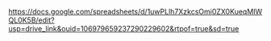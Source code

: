 https://docs.google.com/spreadsheets/d/1uwPLlh7XzkcsOmi0ZX0KueqMIWQL0K5B/edit?usp=drive_link&ouid=106979659237290229602&rtpof=true&sd=true
